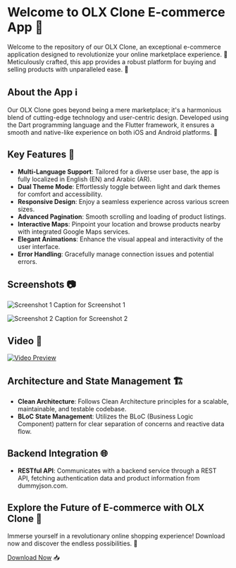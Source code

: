 # Welcome to OLX Clone E-commerce App 🚀

Welcome to the repository of our OLX Clone, an exceptional e-commerce application designed to revolutionize your online marketplace experience. 🛒 Meticulously crafted, this app provides a robust platform for buying and selling products with unparalleled ease. 💼

## About the App ℹ️

Our OLX Clone goes beyond being a mere marketplace; it's a harmonious blend of cutting-edge technology and user-centric design. Developed using the Dart programming language and the Flutter framework, it ensures a smooth and native-like experience on both iOS and Android platforms. 📱

## Key Features 🔑

- **Multi-Language Support**: Tailored for a diverse user base, the app is fully localized in English (EN) and Arabic (AR).
- **Dual Theme Mode**: Effortlessly toggle between light and dark themes for comfort and accessibility.
- **Responsive Design**: Enjoy a seamless experience across various screen sizes.
- **Advanced Pagination**: Smooth scrolling and loading of product listings.
- **Interactive Maps**: Pinpoint your location and browse products nearby with integrated Google Maps services.
- **Elegant Animations**: Enhance the visual appeal and interactivity of the user interface.
- **Error Handling**: Gracefully manage connection issues and potential errors.

## Screenshots 📷

![Screenshot 1](screenshots/screenshot1.png)
Caption for Screenshot 1

![Screenshot 2](screenshots/screenshot2.png)
Caption for Screenshot 2

## Video 🎥

[![Video Preview](https://img.youtube.com/vi/YOUR_VIDEO_ID_HERE/0.jpg)](https://www.youtube.com/watch?v=YOUR_VIDEO_ID_HERE)

## Architecture and State Management 🏗️

- **Clean Architecture**: Follows Clean Architecture principles for a scalable, maintainable, and testable codebase.
- **BLoC State Management**: Utilizes the BLoC (Business Logic Component) pattern for clear separation of concerns and reactive data flow.

## Backend Integration 🌐

- **RESTful API**: Communicates with a backend service through a REST API, fetching authentication data and product information from dummyjson.com.

## Explore the Future of E-commerce with OLX Clone 🌟

Immerse yourself in a revolutionary online shopping experience! Download now and discover the endless possibilities. 🚀

[Download Now](#) 📥
